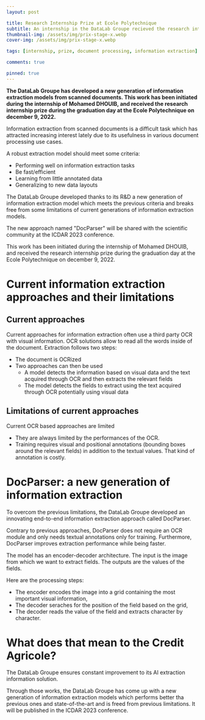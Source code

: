 ```yaml
---
layout: post

title: Research Internship Prize at Ecole Polytechnique
subtitle: An internship in the DataLab Groupe recieved the research internship prize at Ecole Polytechnique
thumbnail-img: /assets/img/prix-stage-x.webp
cover-img: /assets/img/prix-stage-x.webp

tags: [internship, prize, document processing, information extraction]

comments: true

pinned: true
---
```


**The DataLab Groupe has developed a new generation of information extraction models from scanned documents. This work has been initiated during the internship of Mohamed DHOUIB, and received the research internship prize during the graduation day at the Ecole Polytechnique on december 9, 2022.**

Information extraction from scanned documents is a difficult task which has attracted increasing interest lately due to its usefulness in various document processing use cases.

A robust extraction model should meet some criteria:

- Performing well on information extraction tasks
- Be fast/efficient
- Learning from little annotated data
- Generalizing to new data layouts

The DataLab Groupe developed thanks to its R&D a new generation of information extraction model which meets the previous criteria and breaks free from some limitations of current generations of information extraction models.

The new approach named "DocParser" will be shared with the scientific community at the ICDAR 2023 conference.

This work has been initiated during the internship of Mohamed DHOUIB, and received  the research internship prize during the graduation day at the Ecole Polytechnique on december 9, 2022. 

# Current information extraction approaches and their limitations

## Current approaches

Current approaches for information extraction often use a third party OCR with visual information. OCR solutions allow to read all the words inside of the document. Extraction follows two steps:
- The document is OCRized
- Two approaches can then be used
    - A model detects the information based on visual data and the text acquired through OCR and then extracts the relevant fields
    - The model detects the fields to extract using the text acquired through OCR potentially using visual data

## Limitations of current approaches

Current OCR based approaches are limited
- They are always limited by the performances of the OCR. 
- Training requires visual and positional annotations (bounding boxes around the relevant fields) in addition to the textual values. That kind of annotation is costly.

# DocParser: a new generation of information extraction

To overcom the previous limitations, the DataLab Groupe developed an innovating end-to-end information extraction approach called
DocParser.

Contrary to previous approaches, DocParser does not require an OCR module and only needs textual annotations only for training. Furthermore, DocParser improves extraction performance while being faster.

The model has an encoder-decoder architecture. The input is the image from which we want to extract fields. The outputs are the values of the fields.

Here are the processing steps:
- The encoder encodes the image into a grid containing the most important visual information,
- The decoder seraches for the position of the field based on the grid,
- The decoder reads the value of the field and extracts character by character.

# What does that mean to the Credit Agricole?

The DataLab Groupe ensures constant improvement to its AI extraction information solution.

Through those works, the DataLab Groupe has come up with a new generation of information extraction models which performs better tha  previous ones and state-of-the-art and is freed from previous limitations. It will be published in the ICDAR 2023 conference.

